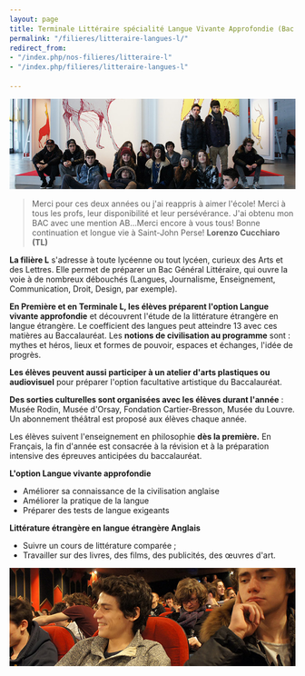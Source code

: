 ```yaml
---
layout: page
title: Terminale Littéraire spécialité Langue Vivante Approfondie (Bac L)
permalink: "/filieres/litteraire-langues-l/"
redirect_from:
- "/index.php/nos-filieres/litteraire-l"
- "/index.php/filieres/litteraire-langues-l"

---
```

![Bac Littéraire Langues - École Saint John Perse](/images/groupe-litteraire-langue-1.jpg)

> Merci pour ces deux années ou j'ai reappris à aimer l'école! Merci à tous les profs, leur disponibilité et leur persévérance. J'ai obtenu mon BAC avec une mention AB...Merci encore à vous tous! Bonne continuation et longue vie à Saint-John Perse!   **Lorenzo Cucchiaro (TL)**

**La filière L** s'adresse à toute lycéenne ou tout lycéen, curieux des Arts et des Lettres. Elle permet de préparer un Bac Général Littéraire, qui ouvre la voie à de nombreux débouchés (Langues, Journalisme, Enseignement, Communication, Droit, Design, par exemple).

**En Première et en Terminale L, les élèves préparent l'option Langue vivante approfondie** et découvrent l'étude de la littérature étrangère en langue étrangère. Le coefficient des langues peut atteindre 13 avec ces matières au Baccalauréat. Les **notions de civilisation au programme** sont : mythes et héros, lieux et formes de pouvoir, espaces et échanges, l'idée de progrès.

**Les élèves peuvent aussi participer à un atelier d'arts plastiques ou audiovisuel** pour préparer l'option facultative artistique du Baccalauréat.

**Des sorties culturelles sont organisées avec les élèves durant l'année** : Musée Rodin, Musée d'Orsay, Fondation Cartier-Bresson, Musée du Louvre. Un abonnement théâtral est proposé aux élèves chaque année.

Les élèves suivent l'enseignement en philosophie **dès la première.** En Français, la fin d'année est consacrée à la révision et à la préparation intensive des épreuves anticipées du baccalauréat.

**L'option Langue vivante approfondie**

* Améliorer sa connaissance de la civilisation anglaise
* Améliorer la pratique de la langue
* Préparer des tests de langue exigeants

**Littérature étrangère en langue étrangère Anglais**

* Suivre un cours de littérature comparée ;
* Travailler sur des livres, des films, des publicités, des œuvres d'art.

![Filière Littéraire Langues - École Saint John Perse](/images/groupe-litteraire-langue-2.jpg)